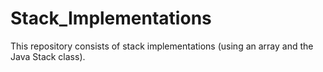 # Stack_Implementations
This repository consists of stack implementations (using an array and the Java Stack class).
